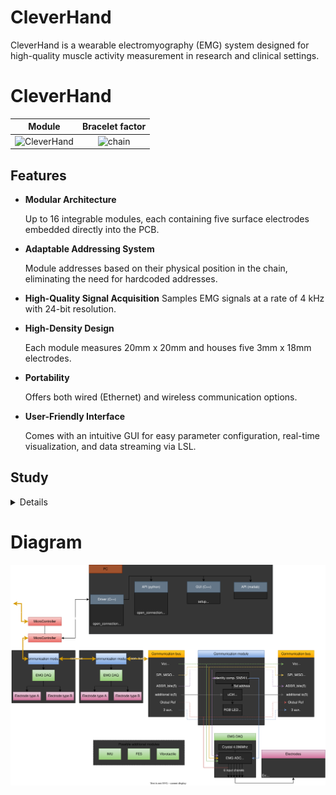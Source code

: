 # CleverHand
CleverHand is a wearable electromyography (EMG) system designed for high-quality muscle activity measurement in research and clinical settings. 

# CleverHand
Module        |  Bracelet factor
:-------------------------:|:-------------------------:
![CleverHand](https://github.com/Aightech/CleverHand-hardware/blob/main/docs/anim.gif) |  ![chain](https://github.com/Aightech/CleverHand-hardware/blob/main/docs/bracelet_one.png)

## Features
- **Modular Architecture**
    
    Up to 16 integrable modules, each containing five surface electrodes embedded directly into the PCB.

- **Adaptable Addressing System**

    Module addresses based on their physical position in the chain, eliminating the need for hardcoded addresses.

 - **High-Quality Signal Acquisition**
    Samples EMG signals at a rate of 4 kHz with 24-bit resolution.

-  **High-Density Design** 

    Each module measures 20mm x 20mm and houses five 3mm x 18mm electrodes.

-  **Portability**

    Offers both wired (Ethernet) and wireless communication options.

-  **User-Friendly Interface**
        
    Comes with an intuitive GUI for easy parameter configuration, real-time visualization, and data streaming via LSL.


## Study
<details><summary>Details</summary>
<p>

#### Motivation
Electromyography (EMG) is a technique used to measure the electrical activity of muscles. It is widely used in the field of human-machine interaction, as it provides a non-invasive method of monitoring muscle activity. For example, EMG can be used to control prosthetic devices, allowing amputees to regain some of their lost functionality. EMG can also be used to control exoskeletons, allowing for the restoration of motor function in patients with neurological disorders. In addition, EMG is used in the field of sports science to monitor muscle activity during physical activity. 

#### Context
Current devices used for EMG signal acquisition are often bulky and expensive or lack the necessary features to meet the needs of researchers and clinicians. 

##### Wearable EMG devices

| Device | Price | Electrodes | Sampling rate | Resolution | Comments |
| --- | --- | --- | --- | --- | --- |
| Myoband | 200\$ | 8 bipolar electrodes | 200 Hz | 8-bit | It was very handy and easy to use for experiments as the users just had to put it on their arm and it was ready to use. Unfortunately, the Myoband is no longer available for purchase. |
| MyoWare EMG Sensor | 40\$ | 3 bipolar electrodes | 200 Hz | 10-bit  | The MyoWare EMG Sensor is a low-cost EMG sensor that can be used to measure muscle activity. It is a good option for prototyping, but it lacks the necessary features for research and clinical applications. |
| Delsys Trigno Avanti | 2000\$ | 16 bipolar electrodes | 2000 Hz | 16-bit | The Delsys Trigno Avanti is a high-end EMG system that offers a wide range of features. It is a good option for research and clinical applications, but it is expensive and not very portable. |


##### Non-wearable EMG devices

| Device | Price | Electrodes | Sampling rate | Resolution | Comments |
| --- | --- | --- | --- | --- | --- |
| OT Bioelettronica Sessanta Quattro | 10000\$ | 64 monopolar electrodes | 2000 Hz | 24-bit | The Sessanta Quattro is a high-end EMG system that offers a wide range of features. It is a good option for research and clinical applications, but it is very expensive. |
| Delsys Trigno Wireless System | ? | 32 monopolar electrodes | ? | ? | The Trigno Wireless System is a high-end EMG system that offers a wide range of features. It is a good option for research and clinical applications, but it is very expensive. |
| OT Bioelettronica Muovi+ | 25000\$ | 4x32 monopolar electrodes | 2000 Hz | 24-bit | The Muovi+ is a high-end EMG system that offers a wide range of features. It is a good option for research and clinical applications, but it is very expensive|
| OT Bioelettronica Quattrocento | 50000\$ | 382 monopolar electrodes | 2000 Hz | 24-bit | The Quattrocento is a high-end EMG system that offers a wide range of features. It is a good option for research and clinical applications, but it is very expensive. |


#### Approach

Our system features a modular architecture, allowing for the integration of 1 to 32 modules. Standard modules house ADS1293 or ADS1298 EMG acquisitions chip, enabling the sampling of 3 to 8 channels of EMG data at a rate of 4 kHz with a 24-bit resolution. 

To achieve a high-density design, the bottom layer of the PCB contains eight gold-plated areas (3mm x 18mm) that can serve as electrodes. This high-density design, with a module size of 20mm x 20mm, facilitates precise and detailed analysis of muscle activation patterns, especially in applications that require high spatial resolution.

To ensure the versatility of the modules it is also posible to use the gold plated electrodes to mount adpters for other type of electrodes (jack connector, snap connector, flex electrodes).

 The addressing system employed by the device is adaptable, with the address of each module determined by its physical position in the chain. This design eliminates the need for hardcoded addresses and simplifies the overall usage. 

| Module | Price | Electrodes | Sampling rate | Resolution |
| --- | --- | --- | --- | --- | 
| CleverHand | 200\$ | 16x8 monopolar/bipolar electrodes | 4 kHz | 24-bit |

##### Additional features

| Feature | Description |
| --- | --- |
| Modular | 1 to 32 modules per device |
| Visual | 2 RGB LEDs per module|
| IMU | Can be equipped with an IMU module|
| Electrotactile | Can be equipped with an electrotactile module|
| Vibrotactile | Can be equipped with a vibrotactile actuator|
| Communication | Wireless (Bluetooth, WiFi, LORA, ...) or wired (USB, Ethernet, ...) |
| Attachments | Standard, bracelet, mesh|
| Interface | GUI, LSL, python, C++ |

 </p>
</details>

# Diagram
![CleverHand](docs/diagram.svg)


